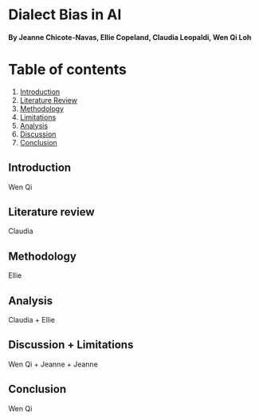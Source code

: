 # Dialect Bias in AI
#### By Jeanne Chicote-Navas, Ellie Copeland, Claudia Leopaldi, Wen Qi Loh
##
# Table of contents
1. [Introduction](#introduction)
2. [Literature Review](#litreview)
3. [Methodology](#methods)
4. [Limitations](#limits)
5. [Analysis](#analysis)
6. [Discussion](#discussion)
7. [Conclusion](#conclusion)

## Introduction <a name="introduction"></a>
Wen Qi 

## Literature review <a name="litreview"></a>
Claudia

## Methodology 
Ellie

## Analysis <a name="analysis"></a>
Claudia + Ellie

## Discussion <a name = "discussion"></a> + Limitations <a name="methods"></a>
Wen Qi + Jeanne + Jeanne

## Conclusion <a name = "conclusion"></a>
Wen Qi




